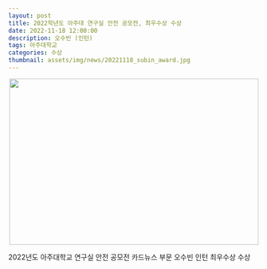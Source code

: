```yaml
---
layout: post
title: 2022학년도 아주대 연구실 안전 공모전, 최우수상 수상
date: 2022-11-18 12:00:00
description: 오수빈 (인턴)
tags: 아주대학교
categories: 수상
thumbnail: assets/img/news/20221118_subin_award.jpg
---
```


<img class="img-responsive img-centered" src="img/news/20221118_subin_award.jpg" alt="" width="500" height="333" style="margin-left: auto; margin-right: auto; display: block;">
<p>2022년도 아주대학교 연구실 안전 공모전 카드뉴스 부문 오수빈 인턴 최우수상 수상</p>